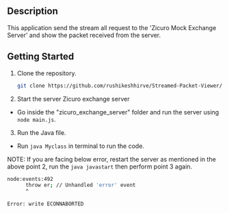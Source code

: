 
## Description

This application send the stream all request to the 'Zicuro Mock Exchange Server' and show the packet received from the server. 


## Getting Started

1. Clone the repository.
   ```bash
   git clone https://github.com/rushikeshhirve/Streamed-Packet-Viewer/
2. Start the server Zicuro exchange server
 - Go inside the "zicuro_exchange_server" folder and run the server using `node main.js`.
3. Run the Java file.
 - Run `java Myclass` in terminal to run the code.

NOTE: If you are facing below error, restart the server as mentioned in the above point 2, run the `java javastart` then perform point 3 again.
```bash
node:events:492
      throw er; // Unhandled 'error' event
      ^

Error: write ECONNABORTED
